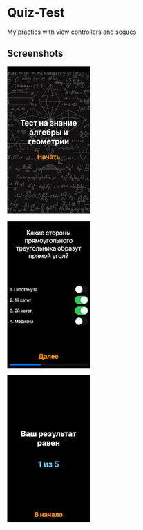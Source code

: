 # Quiz-Test
My practics with view controllers and segues

## Screenshots

![Screenshot 1](https://github.com/alexwrom/Quiz-Test/blob/main/Screenshots/Screenshot1.png)

![Screenshot 2](https://github.com/alexwrom/Quiz-Test/blob/main/Screenshots/Screenshot2.png)

![Screenshot 3](https://github.com/alexwrom/Quiz-Test/blob/main/Screenshots/Screenshot3.png)
